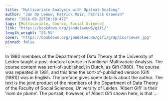 ```yaml
---
title: "Multivariate Analysis with Optimal Scaling"
author: "Jan de Leeuw, Patrick Mair, Patrick Groenen"
date: "2016-09-28T20:18:47Z"
tags: [Multivariate, Course, Social Science]
link: "https://bookdown.org/jandeleeuw6/gifi/"
length_weight: "23.5%"
cover: "https://bookdown.org/jandeleeuw6/gifi/graphics/cover.jpg"
pinned: false
---
```


In 1980 members of the Department of Data Theory at the University of Leiden taught a post-doctoral course in Nonlinear Multivariate Analysis. The course content was sort-of-published, in Dutch, as Gifi (1980). The course was repeated in 1981, and this time the sort-of-published version (Gifi (1981)) was in English. The preface gives some details about the author. The text is the joint product of the members of the Department of Data Theory of the Faculty of Social Sciences, University of Leiden. ‘Albert Gifi’ is their ‘nom de plume’. The portrait, however, of Albert Gifi shown here, is that ...
